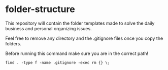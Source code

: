 # folder-structure

This repository will contain the folder templates made to solve the daily business and personal organizing issues.

Feel free to remove any directory and the .gitignore files once you copy the folders.

Before running this command make sure you are in the correct path!

`find . -type f -name .gitignore -exec rm {} \;`
